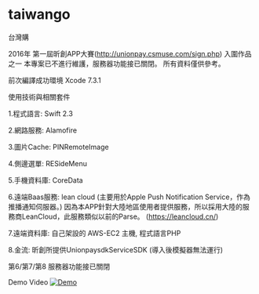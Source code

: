 # taiwango
台灣購

2016年 第一屆昕創APP大賽(http://unionpay.csmuse.com/sign.php) 入圍作品之一
本專案已不進行維護，服務器功能接已關閉。 所有資料僅供參考。

前次編譯成功環境
Xcode 7.3.1

使用技術與相關套件

1.程式語言: Swift 2.3

2.網路服務: Alamofire

3.圖片Cache: PINRemoteImage

4.側邊選單: RESideMenu

5.手機資料庫: CoreData

6.遠端Baas服務: lean cloud (主要用於Apple Push Notification Service，作為推播通知伺服器。)
因為本APP針對大陸地區使用者提供服務，所以採用大陸的服務商LeanCloud，此服務類似以前的Parse。
(https://leancloud.cn/)

7.遠端資料庫: 自己架設的 AWS-EC2 主機, 程式語言PHP

8.金流: 昕創所提供UnionpaysdkServiceSDK (導入後模擬器無法運行)


第6/第7/第8 服務器功能接已關閉

Demo Video
[![Demo](http://img.youtube.com/vi/8ChRlkzgaAY/0.jpg)](http://www.youtube.com/watch?v=8ChRlkzgaAY)
